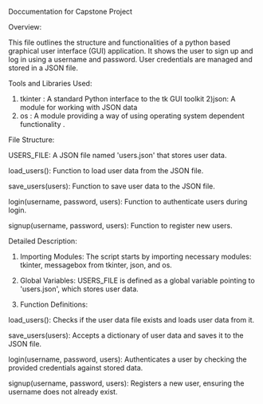 Doccumentation for Capstone Project

Overview:

This file outlines the structure and functionalities of a python based graphical user interface (GUI) application. It shows the user to sign up and log in using a username and password. User credentials are managed and stored in a JSON file. 


Tools and Libraries Used:

1) tkinter : A standard Python interface to the tk GUI toolkit 
2)json: A module for working with JSON data 
3) os : A module providing a way of using operating system dependent functionality .


File Structure:

USERS_FILE: A JSON file named 'users.json' that stores user data.

load_users(): Function to load user data from the JSON file.

save_users(users): Function to save user data to the JSON file.

login(username, password, users): Function to authenticate users during login.

signup(username, password, users): Function to register new users.

Detailed Description:

1. Importing Modules:
The script starts by importing necessary modules: tkinter, messagebox from tkinter, json, and os.

2. Global Variables:
USERS_FILE is defined as a global variable pointing to 'users.json', which stores user data.

3. Function Definitions:

load_users(): Checks if the user data file exists and loads user data from it.

save_users(users): Accepts a dictionary of user data and saves it to the JSON file.

login(username, password, users): Authenticates a user by checking the provided credentials against stored data.

signup(username, password, users): Registers a new user, ensuring the username does not already exist.
